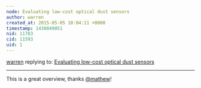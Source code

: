 ```yaml
---
node: Evaluating low-cost optical dust sensors
author: warren
created_at: 2015-05-05 18:04:11 +0000
timestamp: 1430849051
nid: 11783
cid: 11593
uid: 1
---
```




[warren](../profile/warren) replying to: [Evaluating low-cost optical dust sensors](../notes/mathew/05-05-2015/evaluating-low-cost-optical-dust-sensors)

----
This is a great overview, thanks [@mathew](/profile/mathew)! 